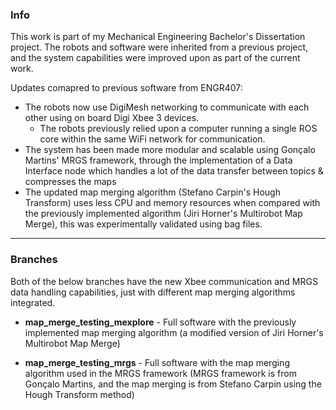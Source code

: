 
### Info

This work is part of my Mechanical Engineering Bachelor's Dissertation project.
The robots and software were inherited from a previous project, and the system capabilities were improved upon as part of the current work.

Updates comapred to previous software from ENGR407:

 - The robots now use DigiMesh networking to communicate with each other using on board Digi Xbee 3 devices.
   - The robots previously relied upon a computer running a single ROS core within the same WiFi network for communication.
 - The system has been made more modular and scalable using Gonçalo Martins' MRGS framework, through the implementation of a Data Interface node which handles a lot of the data transfer between topics & compresses the maps
 - The updated map merging algorithm (Stefano Carpin's Hough Transform) uses less CPU and memory resources when compared with the previously implemented algorithm (Jiri Horner's Multirobot Map Merge), this was experimentally validated using bag files.


---

### Branches


Both of the below branches have the new Xbee communication and MRGS data handling capabilities, just with different map merging algorithms integrated.

- **map_merge_testing_mexplore** - Full software with the previously implemented map merging algorithm (a modified version of Jiri Horner's Multirobot Map Merge)

- **map_merge_testing_mrgs** - Full software with the map merging algorithm used in the MRGS framework (MRGS framework is from  Gonçalo Martins, and the map merging is from Stefano Carpin using the Hough Transform method)







